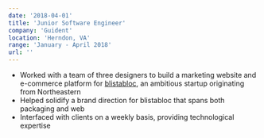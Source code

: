 ```yaml
---
date: '2018-04-01'
title: 'Junior Software Engineer'
company: 'Guident'
location: 'Herndon, VA'
range: 'January - April 2018'
url: ''
---
```


- Worked with a team of three designers to build a marketing website and e-commerce platform for [blistabloc](https://blistabloc.com), an ambitious startup originating from Northeastern
- Helped solidify a brand direction for blistabloc that spans both packaging and web
- Interfaced with clients on a weekly basis, providing technological expertise
